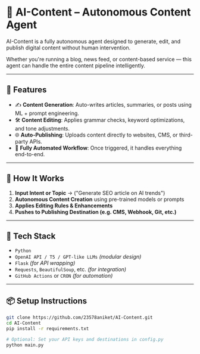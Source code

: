# 🤖 AI-Content – Autonomous Content Agent

AI-Content is a fully autonomous agent designed to generate, edit, and publish digital content without human intervention.

Whether you're running a blog, news feed, or content-based service — this agent can handle the entire content pipeline intelligently.

---

## 🚀 Features

- ✍️ **Content Generation**: Auto-writes articles, summaries, or posts using ML + prompt engineering.
- 🛠️ **Content Editing**: Applies grammar checks, keyword optimizations, and tone adjustments.
- 🌐 **Auto-Publishing**: Uploads content directly to websites, CMS, or third-party APIs.
- 🔁 **Fully Automated Workflow**: Once triggered, it handles everything end-to-end.

---

## 🧠 How It Works

1. **Input Intent or Topic** → ("Generate SEO article on AI trends")
2. **Autonomous Content Creation** using pre-trained models or prompts
3. **Applies Editing Rules & Enhancements**
4. **Pushes to Publishing Destination (e.g. CMS, Webhook, Git, etc.)**

---

## 🧰 Tech Stack

- `Python`
- `OpenAI API / T5 / GPT-like LLMs` *(modular design)*
- `Flask` *(for API wrapping)*
- `Requests`, `BeautifulSoup`, etc. *(for integration)*
- `GitHub Actions` or `CRON` *(for automation)*

---

## 📦 Setup Instructions

```bash
git clone https://github.com/23578aniket/AI-Content.git
cd AI-Content
pip install -r requirements.txt

# Optional: Set your API keys and destinations in config.py
python main.py
